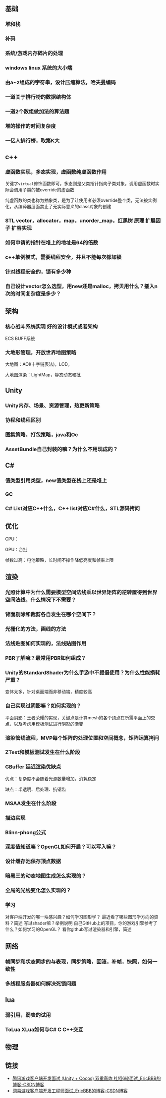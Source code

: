 ## 基础

### 堆和栈

### 补码

### 系统/游戏内存碎片的处理

### windows linux 系统的大小端

### 由a~z组成的字符串，设计压缩算法，哈夫曼编码

### 一道关于排行榜的数据结构体

### 一道2个数组做加法的算法题

### 堆的操作的时间复杂度

### 一亿人排行榜，取第K大

## c++

### 虚函数实现，多态实现，虚函数纯虚函数作用

关键字`virtual`修饰函数即可，多态则是父类指针指向子类对象，调用虚函数时实际会调用子类的被override的虚函数

纯虚函数的类也称为抽象类，是为了让使用者必须override整个类，无法被实例化，从编译器层面禁止了无实际意义的class对象的创建

### STL vector，allocator，map，unorder_map，红黑树 原理  扩展因子 扩容实现

### 如何申请的指针在堆上的地址是64的倍数

### c++单例模式，需要线程安全，并且不能每次都加锁

### 针对线程安全的，锁有多少种

### 自己设计vector怎么选型，用new还是malloc，拷贝用什么？插入n次的时间复杂度是多少？

## 架构

### 核心战斗系统实现 好的设计模式或者架构

ECS BUFF系统

### 大地形管理，开放世界地图策略

大地图：AOI(十字链表法)，LOD，

大地图渲染：LightMap，静态动态和批

## Unity

###  Unity内存、场景、资源管理，热更新策略

### 协程和线程区别

### 图集策略，打包策略，java和Oc

### AssetBundle自己封装的嘛？为什么不用现成的？

## C#

### 值类型引用类型，new值类型在栈上还是堆上

### GC

### C# List对应C++什么，C++ list对应C#什么，STL源码拷问

## 优化

CPU：

GPU：合批

帧数过高：电池策略，长时间不操作降低亮度和帧率上限

## 渲染

### 光照计算中为什么需要模型空间法线乘以世界矩阵的逆转置得到世界空间法线，什么情况下不需要？

### 背面剔除和裁剪各自发生在哪个空间下？

### 光栅化的方法，画线的方法

### 法线贴图如何实现的，法线贴图作用

### PBR了解嘛？最常用PBR如何组成？

### Unity的StandardShader为什么手游中不提倡使用？为什么性能损耗严重？

变体太多，针对桌面端而非移动端，精度较高

### 自己实现过阴影嘛？如何实现的？

平面阴影：王者荣耀的实现，关键点是计算mesh的各个顶点在所需平面上的交点，以及考虑用模板测试进行阴影的渐变

### 渲染管线流程，MVP每个矩阵的处理位置和空间概念，矩阵运算拷问

### ZTest和模板测试发生在什么阶段

### GBuffer 延迟渲染优缺点

优点：复杂度不会随着光源数量增加，消耗稳定

缺点：半透明、后处理、抗锯齿

### MSAA发生在什么阶段

### 描边实现

### Blinn-phong公式

### 深度值知道嘛？OpenGL如何开启？可以写入嘛？

### 设计缓存池保存顶点数据

### 暗黑三的动态地图生成怎么实现的？

### 全局的光线变化怎么实现的？

### 学习

对客户端开发的哪一块感兴趣？如何学习图形学？
最近看了哪些图形学方向的资料？简述
写过shader嘛？举例说明
自己GitHub上的项目，你的游戏引擎参考了什么？如何学习的OpenGL？
看你github写过渲染器和引擎，简述

## 网络

### 帧同步和状态同步的与表现，同步策略，回滚，补帧，快照，如何一致性

### 多线程服务器如何解决死锁问题

## lua

### 弱引用，弱表的试用

### ToLua XLua如何与C# C C++交互

## 物理



## 链接

-   [腾讯游戏客户端开发面试 (Unity + Cocos) 双重轰炸 社招6轮面试_EricBBB的博客-CSDN博客](https://blog.csdn.net/qq_37508511/article/details/104312992)
-   [网易游戏客户端开发工程师面试_EricBBB的博客-CSDN博客](https://blog.csdn.net/qq_37508511/article/details/104482624?spm=1001.2014.3001.5502)